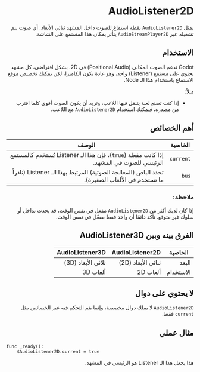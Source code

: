 <div dir=rtl>

# AudioListener2D

يمثل `AudioListener2D` نقطة استماع للصوت داخل المشهد ثنائي الأبعاد. أي صوت يتم تشغيله عبر `AudioStreamPlayer2D` يتأثر بمكان هذا المستمع على الشاشة.

## الاستخدام

Godot تدعم الصوت المكاني (Positional Audio) في 2D. بشكل افتراضي، كل مشهد يحتوي على مستمع (Listener) واحد، وهو عادة يكون الكاميرا، لكن يمكنك تخصيص موقع الاستماع باستخدام هذا الـ Node.

مثلاً:
- إذا كنت تصنع لعبة يتنقل فيها اللاعب، وتريد أن يكون الصوت أقوى كلما اقترب من مصدره، فيمكنك استخدام `AudioListener2D` مع اللاعب.

## أهم الخصائص

| الخاصية              | الوصف |
|----------------------|-------|
| `current`            | إذا كانت مفعلة (`true`)، فإن هذا الـ Listener يُستخدم كالمستمع الرئيسي للصوت في المشهد. |
| `bus`                | تحدد الباص (المعالجة الصوتية) المرتبط بهذا الـ Listener (نادراً ما تستخدم في الألعاب الصغيرة). |

### ملاحظة:
إذا كان لديك أكثر من `AudioListener2D` مفعل في نفس الوقت، قد يحدث تداخل أو سلوك غير متوقع. تأكد دائمًا أن واحد فقط مفعّل في نفس الوقت.

## الفرق بينه وبين AudioListener3D

| الخاصية          | AudioListener2D        | AudioListener3D        |
|------------------|------------------------|------------------------|
| البعد            | ثنائي الأبعاد (2D)     | ثلاثي الأبعاد (3D)     |
| الاستخدام        | ألعاب 2D               | ألعاب 3D               |

## لا يحتوي على دوال

`AudioListener2D` لا يملك دوال مخصصة، وإنما يتم التحكم فيه عبر الخصائص مثل `current` فقط.

## مثال عملي

<div dir=ltr>

```gdscript
func _ready():
    $AudioListener2D.current = true
```

<div dir=rtl>

هذا يجعل هذا الـ Listener هو الرئيسي في المشهد.